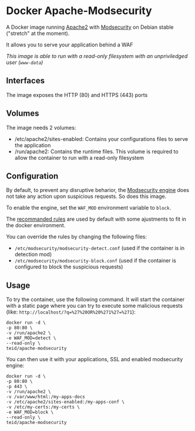 Docker Apache-Modsecurity
===================

A Docker image running [Apache2](https://httpd.apache.org/) with [Modsecurity](https://www.modsecurity.org/) on Debian stable ("stretch" at the moment).

It allows you to serve your application behind a WAF

*This image is able to run with a read-only filesystem with an unpriviledged user (`www-data`)*

Interfaces
----------

The image exposes the HTTP (80) and HTTPS (443) ports

Volumes
----------------

The image needs 2 volumes:

* /etc/apache2/sites-enabled: Contains your configurations files to serve the application
* /run/apache2: Contains the runtime files. This volume is required to allow the container to run with a read-only filesystem

Configuration
----------------

By default, to prevent any disruptive beharior, the [Modsecurity engine](https://github.com/SpiderLabs/ModSecurity/wiki/Reference-Manual-%28v2.x%29#SecRuleEngine) does not take any action upon suspicious requests. So does this image.

To enable the engine, set the `WAF_MOD` environment variable to `block`.

The [recommanded rules](https://github.com/SpiderLabs/ModSecurity/wiki/Reference-Manual-%28v2.x%29#a-recommended-base-configuration) are used by default with some ajustments to fit in the docker environment.

You can override the rules by changing the following files:

* `/etc/modsecurity/modsecurity-detect.conf` (used if the container is in detection mod)
* `/etc/modsecurity/modsecurity-block.conf` (used if the container is configured to block the suspicious requests)

Usage
-----

To try the container, use the following command. It will start the container with a static page where you can try to execute some malicious requests (like: `http://localhost/?q=%27%20OR%20%271%27=%271`):

    docker run -d \
    -p 80:80 \
    -v /run/apache2 \
    -e WAF_MOD=detect \
    --read-only \
    teid/apache-modsecurity

You can then use it with your applications, SSL and enabled modsecurity engine:

    docker run -d \
    -p 80:80 \
    -p 443 \
    -v /run/apache2 \
    -v /var/www/html:/my-apps-docs
    -v /etc/apache2/sites-enabled:/my-apps-conf \
    -v /etc/my-certs:/my-certs \
    -e WAF_MOD=block \
    --read-only \
    teid/apache-modsecurity
